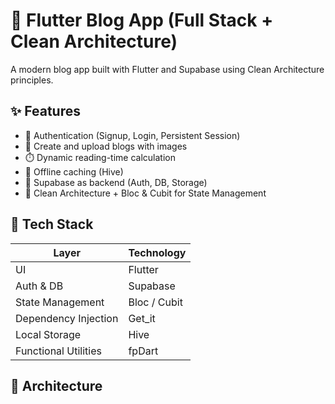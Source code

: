 # 📰 Flutter Blog App (Full Stack + Clean Architecture)

A modern blog app built with Flutter and Supabase using Clean Architecture principles.

## ✨ Features
- 🔐 Authentication (Signup, Login, Persistent Session)
- 📝 Create and upload blogs with images
- ⏱️ Dynamic reading-time calculation
- 💾 Offline caching (Hive)
- 📡 Supabase as backend (Auth, DB, Storage)
- 🧠 Clean Architecture + Bloc & Cubit for State Management

## 🧰 Tech Stack
| Layer | Technology |
|-------|-------------|
| UI | Flutter |
| Auth & DB | Supabase |
| State Management | Bloc / Cubit |
| Dependency Injection | Get_it |
| Local Storage | Hive |
| Functional Utilities | fpDart |

## 🧩 Architecture
